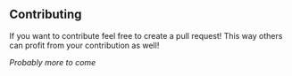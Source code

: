 ## Contributing
If you want to contribute feel free to create a pull request! This way others can profit from your contribution as well!

*Probably more to come*